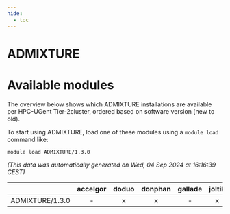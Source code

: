 ```yaml
---
hide:
  - toc
---
```


ADMIXTURE
=========

# Available modules


The overview below shows which ADMIXTURE installations are available per HPC-UGent Tier-2cluster, ordered based on software version (new to old).

To start using ADMIXTURE, load one of these modules using a `module load` command like:

```shell
module load ADMIXTURE/1.3.0
```

*(This data was automatically generated on Wed, 04 Sep 2024 at 16:16:39 CEST)*  

| |accelgor|doduo|donphan|gallade|joltik|shinx|skitty|
| :---: | :---: | :---: | :---: | :---: | :---: | :---: | :---: |
|ADMIXTURE/1.3.0|-|x|x|-|x|-|x|
